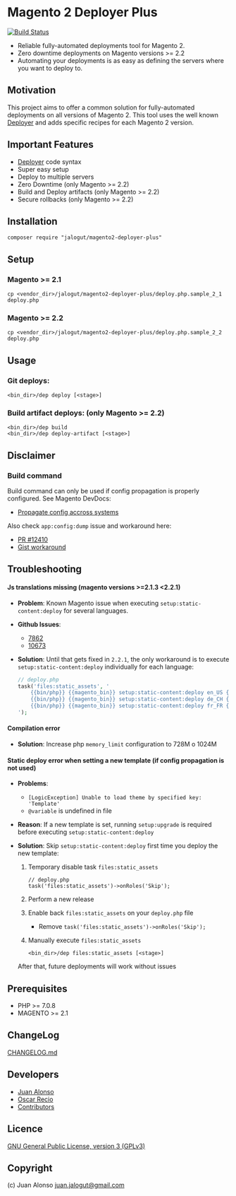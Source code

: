 # Magento 2 Deployer Plus

[![Build Status](https://travis-ci.com/jalogut/magento2-deployer-plus.svg?branch=develop)](https://travis-ci.com/jalogut/magento2-deployer-plus)

* Reliable fully-automated deployments tool for Magento 2.
* Zero downtime deployments on Magento versions >= 2.2
* Automating your deployments is as easy as defining the servers where you want to deploy to.

## Motivation

This project aims to offer a common solution for fully-automated deployments on all versions of Magento 2.
This tool uses the well known [Deployer](https://deployer.org) and adds specific recipes for each Magento 2 version.

## Important Features

* [Deployer](https://deployer.org) code syntax
* Super easy setup
* Deploy to multiple servers
* Zero Downtime (only Magento >= 2.2)
* Build and Deploy artifacts (only Magento >= 2.2)
* Secure rollbacks (only Magento >= 2.2)

## Installation

```
composer require "jalogut/magento2-deployer-plus"
```

## Setup

### Magento >= 2.1

```
cp <vendor_dir>/jalogut/magento2-deployer-plus/deploy.php.sample_2_1 deploy.php
```

### Magento >= 2.2

```
cp <vendor_dir>/jalogut/magento2-deployer-plus/deploy.php.sample_2_2 deploy.php
```

## Usage

### Git deploys:

```
<bin_dir>/dep deploy [<stage>]
```

### Build artifact deploys: (only Magento >= 2.2)

```
<bin_dir>/dep build
<bin_dir>/dep deploy-artifact [<stage>]
```

## Disclaimer

### Build command
Build command can only be used if config propagation is properly configured. See Magento DevDocs:

* [Propagate config accross systems](http://devdocs.magento.com/guides/v2.2/config-guide/cli/config-cli-subcommands-config-mgmt-export.html)

Also check `app:config:dump` issue and workaround here:

* [PR #12410](https://github.com/magento/magento2/pull/12410)
* [Gist workaround](https://gist.github.com/jalogut/d72e0af6e10c502bff90423e66bf07b9)

## Troubleshooting

#### Js translations missing (magento versions >=2.1.3 <2.2.1)

*  **Problem**: Known Magento issue when executing `setup:static-content:deploy` for several languages.

* **Github Issues**:
	* [7862](https://github.com/magento/magento2/issues/7862)
	* [10673](https://github.com/magento/magento2/issues/10673)

* **Solution**: Until that gets fixed in `2.2.1`, the only workaround is to execute `setup:static-content:deploy` individually for each language: 

	```php
	// deploy.php
	task('files:static_assets', '
		{{bin/php}} {{magento_bin}} setup:static-content:deploy en_US {{static_deploy_options}}
		{{bin/php}} {{magento_bin}} setup:static-content:deploy de_CH {{static_deploy_options}}
		{{bin/php}} {{magento_bin}} setup:static-content:deploy fr_FR {{static_deploy_options}}
	');
	```
	
#### Compilation error

* **Solution**: Increase php `memory_limit` configuration to 728M o 1024M

#### Static deploy error when setting a new template (if config propagation is not used)

* **Problems**:
    * `[LogicException] Unable to load theme by specified key: 'Template'`
    * `@variable` is undefined in file
* **Reason**: If a new template is set, running `setup:upgrade` is required before executing `setup:static-content:deploy`
* **Solution**: Skip `setup:static-content:deploy` first time you deploy the new template:

	1. Temporary disable task `files:static_assets`
	
		```
		// deploy.php
		task('files:static_assets')->onRoles('Skip');
		```
	
	2. Perform a new release
	3. Enable back `files:static_assets` on your `deploy.php` file

		* Remove `task('files:static_assets')->onRoles('Skip');`
		
	4. Manually execute `files:static_assets`
	
		```
		<bin_dir>/dep files:static_assets [<stage>]
		```	
	    
    After that, future deployments will work without issues

## Prerequisites

- PHP >= 7.0.8
- MAGENTO >= 2.1

## ChangeLog

[CHANGELOG.md](CHANGELOG.md)

## Developers

* [Juan Alonso](https://github.com/jalogut)
* [Oscar Recio](https://github.com/osrecio)
* [Contributors](https://github.com/jalogut/magento2-deployer-plus/graphs/contributors)

Licence
-------
[GNU General Public License, version 3 (GPLv3)](http://opensource.org/licenses/gpl-3.0)

Copyright
---------
(c) Juan Alonso <juan.jalogut@gmail.com>
